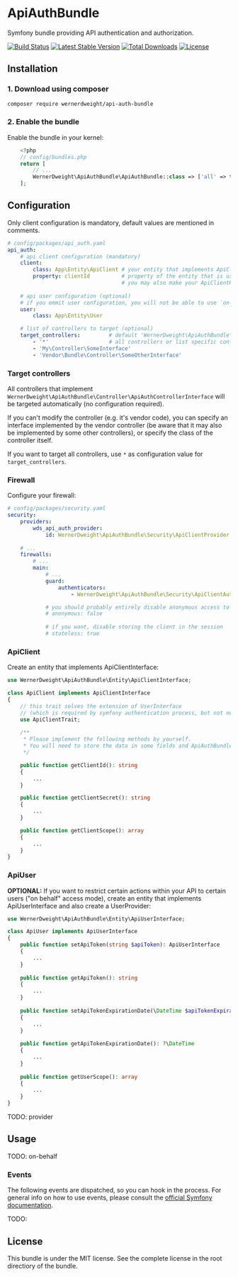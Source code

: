 ApiAuthBundle
====================================

Symfony bundle providing API authentication and authorization.

[![Build Status](https://travis-ci.org/wernerdweight/ApiAuthBundle.svg?branch=master)](https://travis-ci.org/wernerdweight/ApiAuthBundle)
[![Latest Stable Version](https://poser.pugx.org/wernerdweight/api-auth-bundle/v/stable)](https://packagist.org/packages/wernerdweight/api-auth-bundle)
[![Total Downloads](https://poser.pugx.org/wernerdweight/api-auth-bundle/downloads)](https://packagist.org/packages/wernerdweight/api-auth-bundle)
[![License](https://poser.pugx.org/wernerdweight/api-auth-bundle/license)](https://packagist.org/packages/wernerdweight/api-auth-bundle)


Installation
------------

### 1. Download using composer

```bash
composer require wernerdweight/api-auth-bundle
```

### 2. Enable the bundle

Enable the bundle in your kernel:

```php
    <?php
    // config/bundles.php
    return [
        // ...
        WernerDweight\ApiAuthBundle\ApiAuthBundle::class => ['all' => true],
    ];
```

Configuration
------------

Only client configuration is mandatory, default values are mentioned in comments. 

```yaml
# config/packages/api_auth.yaml
api_auth:
    # api client configuration (mandatory)
    client:
        class: App\Entity\ApiClient # your entity that implements ApiClientInterface
        property: clientId          # property of the entity that is used as client id
                                    # you may also make your ApiClientRepository extend UserLoaderInterface and ommit the property setting
    
    # api user configuration (optional)
    # if you ommit user configuration, you will not be able to use `on-behalf` access mode (see below)
    user:
        class: App\Entity\User

    # list of controllers to target (optional)
    target_controllers:         # default 'WernerDweight\ApiAuthBundle\Contrtoller\ApiAuthControllerInterface'
        - '*'                   # all controllers or list specific controllers (see next line)
        - 'My\Controller\SomeInterface'
        - 'Vendor\Bundle\Controller\SomeOtherInterface'
```

### Target controllers

All controllers that implement `WernerDweight\ApiAuthBundle\Controller\ApiAuthControllerInterface` will be targeted automatically (no configuration required).

If you can't modify the controller (e.g. it's vendor code), you can specify an interface implemented by the vendor controller (be aware that it may also be implemented by some other controllers), or specify the class of the controller itself.

If you want to target all controllers, use `*` as configuration value for `target_controllers`.

### Firewall

Configure your firewall:

```yaml
# config/packages/security.yaml
security:
    providers:
        wds_api_auth_provider:
            id: WernerDweight\ApiAuthBundle\Security\ApiClientProvider
    
    # ...
    firewalls:
        # ...
        main:
            # ...
            guard:
                authenticators:
                    - WernerDweight\ApiAuthBundle\Security\ApiClientAuthenticator

            # you should probably entirely disable anonymous access to the api
            # anonymous: false
            
            # if you want, disable storing the client in the session
            # stateless: true
```

### ApiClient

Create an entity that implements ApiClientInterface:

```php
use WernerDweight\ApiAuthBundle\Entity\ApiClientInterface;

class ApiClient implements ApiClientInterface
{
    // this trait solves the extension of UserInterface
    // (which is required by symfony authentication process, but not necessary for the ApiClient as such)
    use ApiClientTrait;
    
    /**
     * Please implement the following methods by yourself.
     * You will need to store the data in some fields and ApiAuthBundle doesn't want to force you to use exact field names and mappings.
     */

    public function getClientId(): string
    {
        ...
    }

    public function getClientSecret(): string
    {
        ...
    }

    public function getClientScope(): array
    {
        ...
    }
}
```

### ApiUser

**OPTIONAL:** If you want to restrict certain actions within your API to certain users ("on behalf" access mode), create an entity that implements ApiUserInterface and also create a UserProvider:

```php
use WernerDweight\ApiAuthBundle\Entity\ApiUserInterface;

class ApiUser implements ApiUserInterface
{
    public function setApiToken(string $apiToken): ApiUserInterface
    {
        ...
    }
    
    public function getApiToken(): string
    {
        ...
    }
    
    public function setApiTokenExpirationDate(\DateTime $apiTokenExpirationDate): ApiUserInterface
    {
        ...
    }
    
    public function getApiTokenExpirationDate(): ?\DateTime
    {
        ...
    }
    
    public function getUserScope(): array
    {
        ...
    }
}
```

TODO: provider

Usage
------------

TODO: on-behalf

### Events

The following events are dispatched, so you can hook in the process. For general info on how to use events, please consult the [official Symfony documentation](https://symfony.com/doc/current/event_dispatcher.html).

TODO:

License
-------
This bundle is under the MIT license. See the complete license in the root directiory of the bundle.
